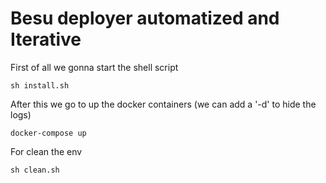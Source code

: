 # Besu deployer automatized and Iterative

First of all we gonna start the shell script
```
sh install.sh      
```

After this we go to up the docker containers (we can add a '-d' to hide the logs)
```
docker-compose up
```

For clean the env
```
sh clean.sh
```